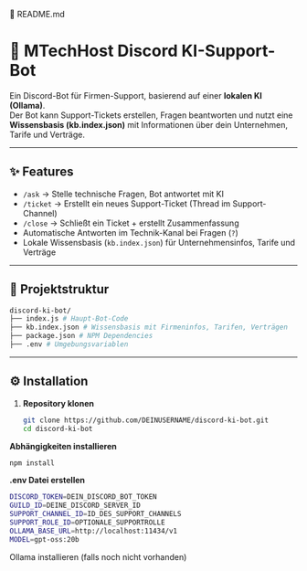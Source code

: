 📄 README.md
# 🤖 MTechHost Discord KI-Support-Bot

Ein Discord-Bot für Firmen-Support, basierend auf einer **lokalen KI (Ollama)**.  
Der Bot kann Support-Tickets erstellen, Fragen beantworten und nutzt eine **Wissensbasis (kb.index.json)** mit Informationen über dein Unternehmen, Tarife und Verträge.

---

## ✨ Features
- `/ask` → Stelle technische Fragen, Bot antwortet mit KI
- `/ticket` → Erstellt ein neues Support-Ticket (Thread im Support-Channel)
- `/close` → Schließt ein Ticket + erstellt Zusammenfassung
- Automatische Antworten im Technik-Kanal bei Fragen (`?`)
- Lokale Wissensbasis (`kb.index.json`) für Unternehmensinfos, Tarife und Verträge

---

## 📂 Projektstruktur

```bash
discord-ki-bot/
├── index.js # Haupt-Bot-Code
├── kb.index.json # Wissensbasis mit Firmeninfos, Tarifen, Verträgen
├── package.json # NPM Dependencies
├── .env # Umgebungsvariablen
```


---

## ⚙️ Installation

1. **Repository klonen**
   ```bash
   git clone https://github.com/DEINUSERNAME/discord-ki-bot.git
   cd discord-ki-bot


**Abhängigkeiten installieren**
   ```bash
   npm install
```

**.env Datei erstellen**
```bash
DISCORD_TOKEN=DEIN_DISCORD_BOT_TOKEN
GUILD_ID=DEINE_DISCORD_SERVER_ID
SUPPORT_CHANNEL_ID=ID_DES_SUPPORT_CHANNELS
SUPPORT_ROLE_ID=OPTIONALE_SUPPORTROLLE
OLLAMA_BASE_URL=http://localhost:11434/v1
MODEL=gpt-oss:20b
```

Ollama installieren (falls noch nicht vorhanden)
